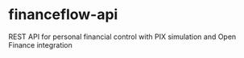# financeflow-api
REST API for personal financial control with PIX simulation and Open Finance integration
